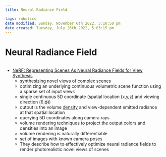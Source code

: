 ```yaml
---
title: Neural Radiance Field

tags: robotics 
date modified: Sunday, November 6th 2022, 5:10:50 pm
date created: Tuesday, July 26th 2022, 5:03:15 pm
---
```


# Neural Radiance Field
```toc
```

- [NeRF: Representing Scenes As Neural Radiance Fields for View Synthesis](https://arxiv.org/abs/2003.08934)
	- synthesizing novel views of complex scenes
	- optimizing an underlying continuous volumetric scene function using a sparse set of input views
	- single continuous 5D coordinate (spatial location (x,y,z) and viewing direction (θ,ϕ))
	- output is the volume [density](Density.md) and view-dependent emitted radiance at that spatial location
	- querying 5D coordinates along camera rays
	- volume rendering techniques to project the output colors and densities into an image
	- volume rendering is naturally differentiable
	- set of images with known camera poses
	- They describe how to effectively optimize neural radiance fields to render photorealistic novel views of scenes
